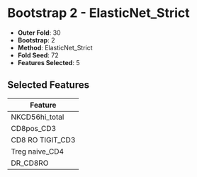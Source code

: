 # Bootstrap 2 - ElasticNet_Strict

- **Outer Fold**: 30
- **Bootstrap**: 2
- **Method**: ElasticNet_Strict
- **Fold Seed**: 72
- **Features Selected**: 5

## Selected Features

| Feature |
|---------|
| NKCD56hi_total |
| CD8pos_CD3 |
| CD8 RO TIGIT_CD3 |
| Treg naive_CD4 |
| DR_CD8RO |
